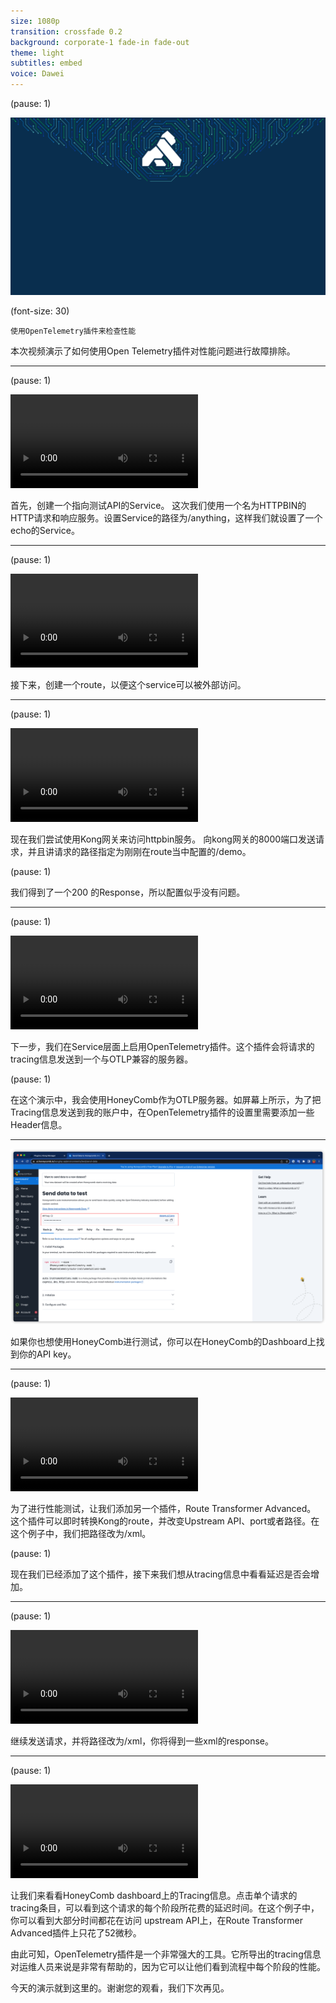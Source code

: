 ```yaml
---
size: 1080p
transition: crossfade 0.2
background: corporate-1 fade-in fade-out
theme: light
subtitles: embed
voice: Dawei
---
```

(pause: 1)

![](07-kong-background.png)

(font-size: 30)

```
使用OpenTelemetry插件来检查性能
```

本次视频演示了如何使用Open Telemetry插件对性能问题进行故障排除。

---

(pause: 1)

![](CreateSvc.mp4)

首先，创建一个指向测试API的Service。 这次我们使用一个名为HTTPBIN的HTTP请求和响应服务。设置Service的路径为/anything，这样我们就设置了一个echo的Service。


---

(pause: 1)

![](CreateRoute.mp4)

接下来，创建一个route，以便这个service可以被外部访问。

---

(pause: 1)

![](ConfirmAccess.mp4)

现在我们尝试使用Kong网关来访问httpbin服务。 向kong网关的8000端口发送请求，并且讲请求的路径指定为刚刚在route当中配置的/demo。

(pause: 1)

我们得到了一个200 的Response，所以配置似乎没有问题。

---

(pause: 1)

![](EnableOTLplugin.mp4)

下一步，我们在Service层面上启用OpenTelemetry插件。这个插件会将请求的tracing信息发送到一个与OTLP兼容的服务器。

(pause: 1)

在这个演示中，我会使用HoneyComb作为OTLP服务器。如屏幕上所示，为了把Tracing信息发送到我的账户中，在OpenTelemetry插件的设置里需要添加一些Header信息。

---

![](ConfirmAPIkey.png)

如果你也想使用HoneyComb进行测试，你可以在HoneyComb的Dashboard上找到你的API key。

---

(pause: 1)

![](EnableRouteTransPlugin.mp4)

为了进行性能测试，让我们添加另一个插件，Route Transformer Advanced。 这个插件可以即时转换Kong的route，并改变Upstream API、port或者路径。在这个例子中，我们把路径改为/xml。

(pause: 1)

现在我们已经添加了这个插件，接下来我们想从tracing信息中看看延迟是否会增加。

---

(pause: 1)

![](SendRequest.mp4)

继续发送请求，并将路径改为/xml，你将得到一些xml的response。

---

(pause: 1)

![](CheckTrace.mp4)

让我们来看看HoneyComb dashboard上的Tracing信息。点击单个请求的tracing条目，可以看到这个请求的每个阶段所花费的延迟时间。在这个例子中，你可以看到大部分时间都花在访问 upstream API上，在Route Transformer Advanced插件上只花了52微秒。

由此可知，OpenTelemetry插件是一个非常强大的工具。它所导出的tracing信息对运维人员来说是非常有帮助的，因为它可以让他们看到流程中每个阶段的性能。

今天的演示就到这里的。谢谢您的观看，我们下次再见。
